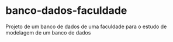 # banco-dados-faculdade
Projeto de um banco de dados de uma faculdade para o estudo de modelagem de um banco de dados

